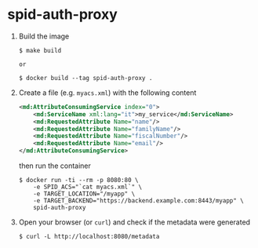 # spid-auth-proxy

1.  Build the image

        $ make build

        or

        $ docker build --tag spid-auth-proxy .

2.  Create a file (e.g. `myacs.xml`) with the following content

    ```xml
    <md:AttributeConsumingService index="0">
        <md:ServiceName xml:lang="it">my_service</md:ServiceName>
        <md:RequestedAttribute Name="name"/>
        <md:RequestedAttribute Name="familyName"/>
        <md:RequestedAttribute Name="fiscalNumber"/>
        <md:RequestedAttribute Name="email"/>
    </md:AttributeConsumingService>
    ```

    then run the container

        $ docker run -ti --rm -p 8080:80 \
            -e SPID_ACS="`cat myacs.xml`" \
            -e TARGET_LOCATION="/myapp" \
            -e TARGET_BACKEND="https://backend.example.com:8443/myapp" \
            spid-auth-proxy

3.  Open your browser (or `curl`) and check if the metadata were generated

        $ curl -L http://localhost:8080/metadata
